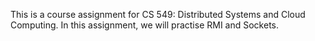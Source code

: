 This is a course assignment for CS 549: Distributed Systems and Cloud Computing.
In this assignment, we will practise RMI and Sockets.

